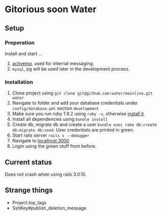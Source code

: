 # Gitorious soon Water

## Setup

### Preperation

Install and start ...

1. [activemq](http://activemq.apache.org/), used for internal messaging.
2. `mysql`, pg will be used later in the development process.

### Installation

1. Clone project using `git clone git@github.com:water/mainline.git water`
2. Navigate to folder and add your database credentials under `config/database.yml` section `development`
3. Make sure you run ruby 1.9.2 using `ruby -v`, otherwise [install it](http://railscasts.com/episodes/310-getting-started-with-rails).
4. Install all dependencies using `bundle install`
5. Create db, migrate db and create a user `bundle exec rake db:create db:migrate db:seed`. User credentials are printed in green.
6. Start rails server `rails s --debugger`
7. Navigate to [localhost:3000](http://localhost:3000)
8. Login using the green stuff from before.

## Current status

Does not crash when using rails 3.0.10.

## Strange things

- Project.top_tags
- SshKey#publish_deletion_message